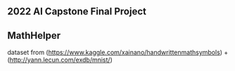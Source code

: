 ## 2022 AI Capstone Final Project
## MathHelper
dataset from (https://www.kaggle.com/xainano/handwrittenmathsymbols) + (http://yann.lecun.com/exdb/mnist/)
